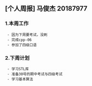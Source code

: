 ##  [个人周报]  马俊杰  20187977

### 1.本周工作

     - 因为下周要考试，没刷
     - 完成cpp-06
     - 参加了四级口语


### 2.下周计划
     
     - 学习STL库
     - 准备30号的期中考试与四级考试
     - 学习基本算法
   
